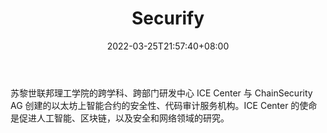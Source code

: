 ﻿---
weight: 
title: "Securify"
description: "苏黎世联邦理工学院的跨学科、跨部门研发中心 ICE Center 与 ChainSecurity AG 创建的以太坊上智能合约的安全性、代码审计服务机构"
date: 2022-03-25T21:57:40+08:00
lastmod: 2022-03-25T16:45:40+08:00
draft: false
authors: ["Metabd"]
featuredImage: "securify.jpg"
link: ""
tags: ["安全机构","Securify"]
categories: ["navigation"]
navigation: ["安全机构"]
lightgallery: true
toc: true
pinned: false
recommend: false
recommend1: false
---
苏黎世联邦理工学院的跨学科、跨部门研发中心 ICE Center 与 ChainSecurity AG 创建的以太坊上智能合约的安全性、代码审计服务机构。ICE Center 的使命是促进人工智能、区块链，以及安全和网络领域的研究。
